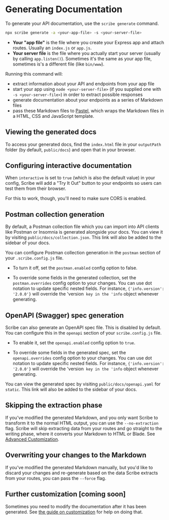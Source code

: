 # Generating Documentation

To generate your API documentation, use the `scribe generate` command.

```sh
npx scribe generate -a <your-app-file> -s <your-server-file>
```
- **Your "app file"** is the file where you create your Express app and attach routes. Usually an `index.js` or `app.js`.
- **Your server file** is the file where you actually start your server (usually by calling `app.listen()`). Sometimes it's the same as your app file, sometimes is's a different file (like `bin/www`).


Running this command will:
- extract information about your API and endpoints from your app file
- start your app using `node <your-server-file>` (if you supplied one with ` -s <your-server-file>`) in order to extract possible responses
- generate documentation about your endpoints as a series of Markdown files
- pass these Markdown files to [Pastel](https://github.com/knuckleswtf/pastel-js), which wraps the Markdown files in a HTML, CSS and JavaScript template. 

## Viewing the generated docs
To access your generated docs, find the `index.html` file in your `outputPath` folder (by default, `public/docs`) and open that in your browser.

## Configuring interactive documentation
When `interactive` is set to `true` (which is also the default value) in your config, Scribe will add a "Try It Out" button to your endpoints so users can test them from their browser.

For this to work, though, you'll need to make sure CORS is enabled.

## Postman collection generation
By default, a Postman collection file which you can import into API clients like Postman or Insomnia is generated alongside your docs. You can view it by visiting `public/docs/collection.json`. This link will also be added to the sidebar of your docs.

You can configure Postman collection generation in the `postman` section of your `.scribe.config.js` file.

- To turn it off, set the `postman.enabled` config option to false.


- To override some fields in the generated collection, set the `postman.overrides` config option to your changes. You can use dot notation to update specific nested fields. For instance, `{'info.version': '2.0.0'}` will override the 'version` key in the 'info` object whenever generating.

## OpenAPI (Swagger) spec generation
Scribe can also generate an OpenAPI spec file. This is disabled by default. You can configure this in the `openapi` section of your `scribe.config.js` file.

- To enable it, set the `openapi.enabled` config option to `true`.

- To override some fields in the generated spec, set the `openapi.overrides` config option to your changes. You can use dot notation to update specific nested fields. For instance, `{'info.version': '2.0.0'}` will override the 'version` key in the 'info` object whenever generating.

You can view the generated spec by visiting `public/docs/openapi.yaml` for `static`. This link will also be added to the sidebar of your docs.

## Skipping the extraction phase
If you've modified the generated Markdown, and you only want Scribe to transform it to the normal HTML output, you  can use the `--no-extraction` flag. Scribe will skip extracting data from your routes and go straight to the writing phase, where it converts your Markdown to HTML or Blade. See [Advanced Customization](customization.html).

## Overwriting your changes to the Markdown
If you've modified the generated Markdown manually, but you'd like to discard your changes and re-generate based on the data Scribe extracts from your routes, you can pass the `--force` flag.

## Further customization  [coming soon]
Sometimes you need to modify the documentation after it has been generated. See [the guide on customization](customization.html) for help on doing that.
